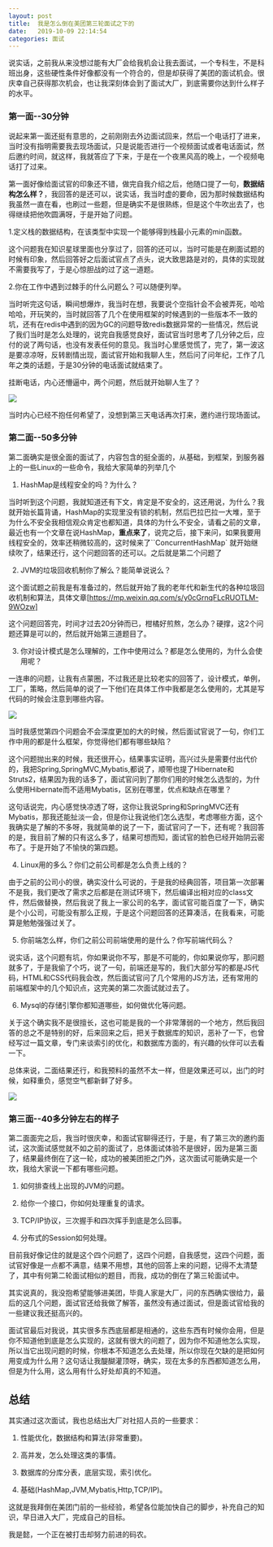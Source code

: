 ```yaml
---
layout: post
title:  我是怎么倒在美团第三轮面试之下的
date:   2019-10-09 22:14:54
categories: 面试
---
```


说实话，之前我从来没想过能有大厂会给我机会让我去面试，一个专科生，不是科班出身，这些硬性条件好像都没有一个符合的，但是却获得了美团的面试机会。很庆幸自己获得那次机会，也让我深刻体会到了面试大厂，到底需要你达到什么样子的水平。
<!--more-->

### 第一面--30分钟

说起来第一面还挺有意思的，之前刚刚去外边面试回来，然后一个电话打了进来，当时没有指明需要我去现场面试，只是说能否进行一个视频面试或者电话面试，然后邀约时间，就这样，我就答应了下来，于是在一个夜黑风高的晚上，一个视频电话打了过来。

第一面好像给面试官的印象还不错，做完自我介绍之后，他随口提了一句，**数据结构怎么样？**，我回答的是还可以，说实话，我当时虚的要命，因为那时候数据结构我虽然一直在看，也刷过一些题，但是确实不是很熟练，但是这个牛吹出去了，也得继续把他吹圆满呀，于是开始了问题。

1.定义栈的数据结构，在该类型中实现一个能够得到栈最小元素的min函数。

这个问题我在知识星球里面也分享过了，回答的还可以，当时可能是在刷面试题的时候有印象，然后回答好之后面试官点了点头，说大致思路是对的，具体的实现就不需要我写了，于是心惊胆战的过了这一道题。

2.你在工作中遇到过棘手的什么问题么？可以随便列举。

当时听完这句话，瞬间想爆炸，我当时在想，我要说个空指针会不会被弄死，哈哈哈哈，开玩笑的，当时就回答了几个在使用框架的时候遇到的一些版本不一致的坑，还有在redis中遇到的因为GC的问题导致redis数据异常的一些情况，然后说了我们当时是怎么处理的，说完自我感觉良好，面试官当时思考了几分钟之后，应付的说了两句话，也没有发表任何的意见。我当时心里感觉慌了，完了，第一波这是要凉凉呀，反转剧情出现，面试官开始和我聊人生，然后问了问年纪，工作了几年之类的话题，于是30分钟的电话面试就结束了。

挂断电话，内心还懵逼中，两个问题，然后就开始聊人生了？

![](http://www.justdojava.com/assets/images/2019/java/image_yi/10_09/1.jpg)

当时内心已经不抱任何希望了，没想到第三天电话再次打来，邀约进行现场面试。

### 第二面--50多分钟

第二面确实是很全面的面试了，内容包含的挺全面的，从基础，到框架，到服务器上的一些Linux的一些命令，我给大家简单的列举几个

1. HashMap是线程安全的吗？为什么？

当时听到这个问题，我就知道还有下文，肯定是不安全的，这还用说，为什么？我就开始长篇背诵，HashMap的实现里没有锁的机制，然后巴拉巴拉一大堆，至于为什么不安全我相信观众肯定也都知道，具体的为什么不安全，请看之前的文章，最近也有一个文章在说HashMap，**重点来了**，说完之后，接下来问，如果我要用线程安全的，效率还稍微较高的，这时候来了``ConcurrentHashMap` 就开始继续吹了，结果还行，这个问题回答的还可以。之后就是第二个问题了

2. JVM的垃圾回收机制你了解么？能简单说说么？

这个面试题之前我是有准备过的，然后就开始了我的老年代和新生代的各种垃圾回收机制和算法，具体文章[https://mp.weixin.qq.com/s/y0cGrnqFLcRUOTLM-9WOzw]

这个问题回答完，时间才过去20分钟而已，柑橘好煎熬，怎么办？硬撑，这2个问题还算是可以的，然后就开始第三道题目了。

3. 你对设计模式是怎么理解的，工作中使用过么？都是怎么使用的，为什么会使用呢？

一连串的问题，让我有点蒙圈，不过我还是比较老实的回答了，设计模式，单例，工厂，策略，然后简单的说了一下他们在具体工作中我都是怎么使用的，尤其是写代码的时候会注意到哪些内容。

![](http://www.justdojava.com/assets/images/2019/java/image_yi/10_09/2.jpg)

当时我感觉第四个问题会不会深度更加的大的时候，然后面试官说了一句，你们工作中用的都是什么框架，你觉得他们都有哪些缺陷？

这个问题抛出来的时候，我还很开心，结果事实证明，高兴过头是需要付出代价的，我把Spring,SpringMVC,Mybatis,都说了，顺带也提了Hibernate和Struts2，结果因为我的话多了，面试官问到了那你们用的时候怎么选型的，为什么使用Hibernate而不适用Mybatis，区别在哪里，优点和缺点在哪里？

这句话说完，内心感觉快凉透了呀，这你让我说Spring和SpringMVC还有Mybatis，那我还能扯淡一会，但是你让我说他们怎么选型，考虑哪些方面，这个我确实是了解的不多呀，我就简单的说了一下，面试官问了一下，还有呢？我回答的是，我目前了解的只有这么多了，结果可想而知，面试官的脸色已经开始阴云密布了。于是开始了不愉快的第四题。

4. Linux用的多么？你们之前公司都是怎么负责上线的？

由于之前的公司小的很，确实没什么可说的，于是我的经典回答，项目第一次部署不是我，我们更改了需求之后都是在测试环境下，然后编译出相对应的class文件，然后做替换，然后我说了我上一家公司的名字，面试官可能百度了一下，确实是个小公司，可能没有那么正规，于是这个问题回答的还算凑活，在我看来，可能算是勉勉强强过关了。

5. 你前端怎么样，你们之前公司前端使用的是什么？你写前端代码么？

说实话，这个问题有坑，你如果说你不写，那是不可能的，你如果说你写，那问题就多了，于是我偷了个巧，说了一句，前端还是写的，我们大部分写的都是JS代码，HTML和CSS代码我会改，然后面试官问了几个常用的JS方法，还有常用的前端框架中的几个知识点，这完美的第二次面试就过去了。

6. Mysql的存储引擎你都知道哪些，如何做优化等问题。

关于这个确实我不是很擅长，这也可能是我的一个非常薄弱的一个地方，然后我回答的总之不是特别的好，后来回来之后，把关于数据库的知识，恶补了一下，也曾经写过一篇文章，专门来谈索引的优化，和数据库方面的，有兴趣的伙伴可以去看一下。

总体来说，二面结果还行，和我预料的虽然不太一样，但是效果还可以，出门的时候，如释重负，感觉空气都新鲜了好多。

![](http://www.justdojava.com/assets/images/2019/java/image_yi/10_09/3.jpg)

### 第三面--40多分钟左右的样子

第二面面完之后，我当时很庆幸，和面试官聊得还行，于是，有了第三次的邀约面试，这次面试感觉就不如之前的面试了，总体面试体验不是很好，因为是第三面了，结果最终倒在了这一轮，成功的被美团拒之门外，这次面试可能确实是一个坎，我给大家说一下都有哪些问题。

1. 如何排查线上出现的JVM的问题。

2. 给你一个接口，你如何处理重复的请求。

3. TCP/IP协议，三次握手和四次挥手到底是怎么回事。

4. 分布式的Session如何处理。

目前我好像记住的就是这个四个问题了，这四个问题，自我感觉，这四个问题，面试官好像是一点都不满意，结果不用想，其他的回答上来的问题，记得不太清楚了，其中有何第二轮面试相似的题目，而我，成功的倒在了第三轮面试中。

其实说真的，我没抱希望能够进美团，毕竟人家是大厂，问的东西确实很给力，最后的这几个问题，面试官还给我做了解答，虽然没有通过面试，但是面试官给我的一些建议我还挺高兴的。

面试官最后对我说，其实很多东西底层都是相通的，这些东西有时候你会用，但是你不知道他到底是怎么实现的，这就有很大的问题了，因为你不知道他怎么实现，所以当它出现问题的时候，你根本不知道怎么去处理，所以你现在欠缺的是把如何用变成为什么用？这句话让我醍醐灌顶呀，确实，现在太多的东西都知道怎么用，但是为什么用，这么用有什么好处却真的不知道。

## 总结

其实通过这次面试，我也总结出大厂对社招人员的一些要求：

1. 性能优化，数据结构和算法(非常重要)。

2. 高并发，怎么处理这类的事情。

3. 数据库的分库分表，底层实现，索引优化。

4. 基础(HashMap,JVM,Mybatis,Http,TCP/IP)。

这就是我拜倒在美团门前的一些经验，希望各位能加快自己的脚步，补充自己的知识，早日进入大厂，完成自己的目标。

我是懿，一个正在被打击却努力前进的码农。


